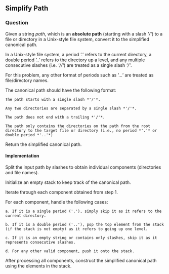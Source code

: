 ## Simplify Path

### Question

Given a string *path*, which is an **absolute path** (starting with a slash *'/'*) to a file or directory in a Unix-style file system, convert it to the simplified canonical path.

In a Unix-style file system, a period *'.'* refers to the current directory, a double period *'..'* refers to the directory up a level, and any multiple consecutive slashes (i.e. *'//'*) are treated as a single slash *'/'*. 

For this problem, any other format of periods such as *'...'* are treated as file/directory names.

The canonical path should have the following format:

    The path starts with a single slash *'/'*.

    Any two directories are separated by a single slash *'/'*.

    The path does not end with a trailing *'/'*.

    The path only contains the directories on the path from the root directory to the target file or directory (i.e., no period *'.'* or double period *'..'*)

Return the simplified canonical path.

#### Implementation

Split the input path by slashes to obtain individual components (directories and file names).

Initialize an empty stack to keep track of the canonical path.

Iterate through each component obtained from step 1.

For each component, handle the following cases:

    a. If it is a single period ('.'), simply skip it as it refers to the current directory.

    b. If it is a double period ('..'), pop the top element from the stack (if the stack is not empty) as it refers to going up one level.

    c. If it is an empty string or contains only slashes, skip it as it represents consecutive slashes.

    d. For any other valid component, push it onto the stack.

After processing all components, construct the simplified canonical path using the elements in the stack.